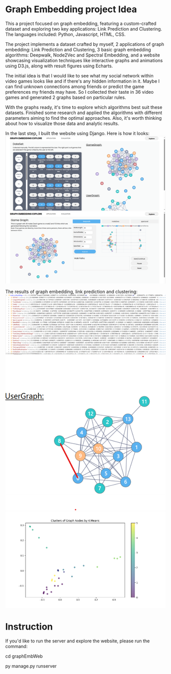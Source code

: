 # Graph Embedding project Idea

This a project focused on graph embedding, featuring a custom-crafted dataset and exploring two key applications: Link Prediction and Clustering. The languages included: Python, Javascript, HTML, CSS.

The project implements a dataset crafted by myself, 2 applications of graph embedding: Link Prediction and Clustering, 3 basic graph embedding algorithms: Deepwalk, Node2Vec and Spectral Embedding, and a website showcasing visualization techniques like interactive graphs and animations using D3.js, along with result figures using Echarts.

The initial idea is that I would like to see what my social network within video games looks like and if there's any hidden information in it. Maybe I can find unknown connections among friends or predict the game preferences my friends may have. So I collected their taste in 36 video games and generated 2 graphs based on particular rules.

With the graphs ready, it's time to explore which algorithms best suit these datasets. Finished some research and applied the algorithms with different parameters aiming to find the optimal approaches. Also, it's worth thinking about how to visualize those data and analytic results.

In the last step, I built the website using Django. Here is how it looks:
![image](https://github.com/zzzYaqi/simpleGraphEmbedding/blob/main/pic/web.png)
![image](https://github.com/zzzYaqi/simpleGraphEmbedding/blob/main/pic/analysis.png)

The results of graph embedding, link prediction and clustering:
![image](https://github.com/zzzYaqi/simpleGraphEmbedding/blob/main/pic/vectors.png)
![image](https://github.com/zzzYaqi/simpleGraphEmbedding/blob/main/pic/Link%20prediction.png)
![image](https://github.com/zzzYaqi/simpleGraphEmbedding/blob/main/pic/cluster-sp.png)

# Instruction

If you'd like to run the server and explore the website, please run the command:

cd graphEmbWeb

py manage.py runserver
